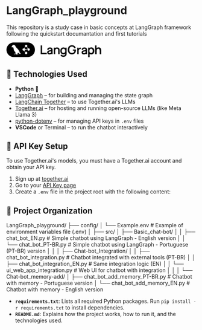 # LangGraph_playground
This repository is a study case in basic concepts at LangGraph framework following the quickstart documantation and first tutorials

<img src="https://github.com/IronZiiz/LangGraph_playground/blob/main/langgraph-logo_brandlogos.net_nezpd.png" alt="Logo langgrapg" style="width: 50%; height: auto;">


## 🚀 Technologies Used

- **Python** 🐍
- [LangGraph](https://github.com/langchain-ai/langgraph) – for building and managing the state graph
- [LangChain Together](https://github.com/langchain-ai/langchain) – to use Together.ai's LLMs
- [Together.ai](https://www.together.ai/) – for hosting and running open-source LLMs (like Meta Llama 3)
- [python-dotenv](https://pypi.org/project/python-dotenv/) – for managing API keys in `.env` files
- **VSCode** or Terminal – to run the chatbot interactively

## 🔐 API Key Setup

To use Together.ai's models, you must have a Together.ai account and obtain your API key.

1. Sign up at [together.ai](https://together.ai/)
2. Go to your [API Key page](https://app.together.ai/settings/api-keys)
3. Create a `.env` file in the project root with the following content:

## 📁 Project Organization
LangGraph_playground/
├── config/
│   └── Example.env            # Example of environment variables file (.env)
│
├── src/
│   ├── Basic_chat-bot/
│   │   ├── chat_bot_EN.py     # Simple chatbot using LangGraph - English version
│   │   └── chat_bot_PT-BR.py  # Simple chatbot using LangGraph - Portuguese (PT-BR) version
│   │
│   ├── Chat-bot_Integration/
│   │   ├── chat_bot_integration.py          # Chatbot integrated with external tools (PT-BR)
│   │   ├── chat_bot_integration_EN.py       # Same integration logic (EN)
│   │   └── ui_web_app_integration.py        # Web UI for chatbot with integration
│   │
│   └── Chat-bot_memory-add/
│       ├── chat_bot_add_memory_PT-BR.py     # Chatbot with memory - Portuguese version
│       └── chat_bot_add_memory_EN.py        # Chatbot with memory - English version

- **`requirements.txt`**: Lists all required Python packages. Run `pip install -r requirements.txt` to install dependencies.
- **`README.md`**: Explains how the project works, how to run it, and the technologies used.
